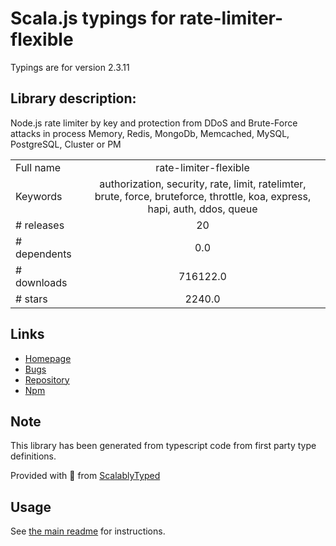 
# Scala.js typings for rate-limiter-flexible

Typings are for version 2.3.11

## Library description:
Node.js rate limiter by key and protection from DDoS and Brute-Force attacks in process Memory, Redis, MongoDb, Memcached, MySQL, PostgreSQL, Cluster or PM

|                    |                 |
| ------------------ | :-------------: |
| Full name          | rate-limiter-flexible |
| Keywords           | authorization, security, rate, limit, ratelimter, brute, force, bruteforce, throttle, koa, express, hapi, auth, ddos, queue |
| # releases         | 20 |
| # dependents       | 0.0 |
| # downloads        | 716122.0 |
| # stars            | 2240.0 |

## Links
- [Homepage](https://github.com/animir/node-rate-limiter-flexible#readme)
- [Bugs](https://github.com/animir/node-rate-limiter-flexible/issues)
- [Repository](https://github.com/animir/node-rate-limiter-flexible)
- [Npm](https://www.npmjs.com/package/rate-limiter-flexible)
    


## Note
This library has been generated from typescript code from first party type definitions.

Provided with :purple_heart: from [ScalablyTyped](https://github.com/oyvindberg/ScalablyTyped)

## Usage
See [the main readme](../../readme.md) for instructions.


